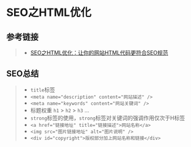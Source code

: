 # SEO之HTML优化
## 参考链接
> * [SEO之HTML优化：让你的网站HTML代码更符合SEO规范](https://www.cnblogs.com/hellowzd/p/6177836.html)

## SEO总结
> * `title`标签
> * `<meta name="description" content="网站描述" />`
> * `<meta name="keywords" content="网站关键词" />`
> * 标题权重 `h1` > `h2` > `h3` ...
> * `strong`标签的使用，`strong`标签对关键词的强调作用仅次于H标签
> * `<a href="链接地址" title="链接描述">网站名称</a>`
> * `<img src="图片链接地址" alt="图片说明" />`
> * `<div id="copyright">版权部分加上网站名称和链接</div>`